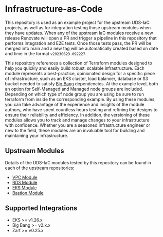 # Infrastructure-as-Code

This repository is used as an example project for the upstream UDS-IaC projects, as well as for integration testing those upstream modules when they have updates. When any of the upstream IaC modules receive a new release Renovate will open a PR and trigger a pipeline in this repository that performs integration and E2E tests. Once those tests pass, the PR will be merged into main and a new tag will be automatically created based on date and time in the format `v20230623.092227`. 

This repository references a collection of Terraform modules designed to help you quickly and easily build robust, scalable infrastructure. Each module represents a best-practice, opinionated design for a specific piece of infrastructure, such as an EKS cluster, load balancer, database or S3 bucket needed to satisfy [Big Bang](https://docs-bigbang.dso.mil/) dependencies. At the example level, both an option for Self-Managed and Managed node groups are included. Depending on which type of node group you are using be sure to run terraform from inside the corresponding example. By using these modules, you can take advantage of the experience and insights of the module authors, who have spent countless hours testing and refining the designs to ensure their reliability and efficiency. In addition, the versioning of these modules allows you to track and manage changes to your infrastructure with confidence. Whether you are a seasoned infrastructure engineer or new to the field, these modules are an invaluable tool for building and maintaining your infrastructure.

## Upstream Modules

Details of the UDS-IaC modules tested by this repository can be found in each of the upstream repositories:

- [VPC Module](https://github.com/defenseunicorns/terraform-aws-uds-vpc)
- [RDS Module](https://github.com/defenseunicorns/terraform-aws-uds-rds)
- [EKS Module](https://github.com/defenseunicorns/terraform-aws-uds-eks)
- [Bastion Module](https://github.com/defenseunicorns/terraform-aws-uds-bastion)

## Supported Integrations

- EKS >= v1.26.x
- Big Bang >= v2.x.x
- Zarf >= v0.25.x
